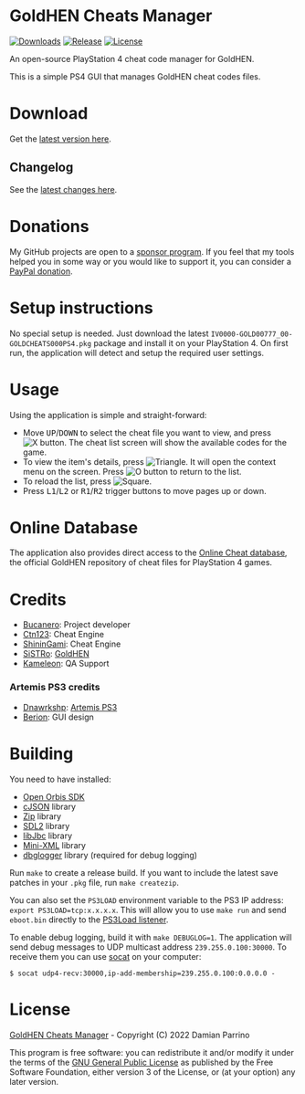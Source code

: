 # GoldHEN Cheats Manager

[![Downloads][img_downloads]][app_downloads] [![Release][img_latest]][app_latest] [![License][img_license]][app_license]

An open-source PlayStation 4 cheat code manager for GoldHEN.

This is a simple PS4 GUI that manages GoldHEN cheat codes files.

# Download

Get the [latest version here][app_latest].

## Changelog

See the [latest changes here](CHANGELOG.md).

# Donations

My GitHub projects are open to a [sponsor program](https://patreon.com/dparrino). If you feel that my tools helped you in some way or you would like to support it, you can consider a [PayPal donation](https://www.paypal.me/bucanerodev).

# Setup instructions

No special setup is needed. Just download the latest `IV0000-GOLD00777_00-GOLDCHEATS000PS4.pkg` package and install it on your PlayStation 4.
On first run, the application will detect and setup the required user settings.

# Usage

Using the application is simple and straight-forward: 

 - Move <kbd>UP</kbd>/<kbd>DOWN</kbd> to select the cheat file you want to view, and press ![X button](https://github.com/bucanero/pkgi-ps3/raw/master/data/CROSS.png). The cheat list screen will show the available codes for the game.
 - To view the item's details, press ![Triangle](https://github.com/bucanero/pkgi-ps3/raw/master/data/TRIANGLE.png).
It will open the context menu on the screen. Press ![O button](https://github.com/bucanero/pkgi-ps3/raw/master/data/CIRCLE.png) to return to the list.
 - To reload the list, press ![Square](https://github.com/bucanero/pkgi-ps3/raw/master/data/SQUARE.png).
 - Press <kbd>L1</kbd>/<kbd>L2</kbd> or <kbd>R1</kbd>/<kbd>R2</kbd> trigger buttons to move pages up or down.

# Online Database

The application also provides direct access to the [Online Cheat database](https://github.com/GoldHEN/GoldHEN_Cheat_Repository), the official GoldHEN repository of cheat files for PlayStation 4 games.

# Credits

* [Bucanero](https://github.com/bucanero): Project developer
* [Ctn123](https://github.com/ctn123): Cheat Engine
* [ShininGami](https://github.com/ScriptSK): Cheat Engine
* [SiSTRo](https://github.com/SiSTR0): [GoldHEN](https://github.com/GoldHEN/GoldHEN)
* [Kameleon](https://github.com/kmeps4): QA Support

### Artemis PS3 credits

* [Dnawrkshp](https://github.com/Dnawrkshp/): [Artemis PS3](https://github.com/Dnawrkshp/ArtemisPS3)
* [Berion](https://www.psx-place.com/members/berion.1431/): GUI design

# Building

You need to have installed:

- [Open Orbis SDK](https://github.com/OpenOrbis/OpenOrbis-PS4-Toolchain/)
- [cJSON](https://github.com/bucanero/cJSON) library
- [Zip](https://github.com/bucanero/zip) library
- [SDL2](https://github.com/PacBrew/SDL/tree/ps4) library
- [libJbc](https://github.com/Al-Azif/ps4-skeleton/tree/main/libs) library
- [Mini-XML](https://github.com/bucanero/mxml) library
- [dbglogger](https://github.com/bucanero/psl1ght-libs/tree/master/dbglogger) library (required for debug logging)

Run `make` to create a release build. If you want to include the latest save patches in your `.pkg` file, run `make createzip`.

You can also set the `PS3LOAD` environment variable to the PS3 IP address: `export PS3LOAD=tcp:x.x.x.x`.
This will allow you to use `make run` and send `eboot.bin` directly to the [PS3Load listener](https://github.com/bucanero/ps3loadx).

To enable debug logging, build it with `make DEBUGLOG=1`. The application will send debug messages to
UDP multicast address `239.255.0.100:30000`. To receive them you can use [socat][] on your computer:

    $ socat udp4-recv:30000,ip-add-membership=239.255.0.100:0.0.0.0 -

# License

[GoldHEN Cheats Manager](https://github.com/GoldHEN/GoldHEN_Cheat_Manager/) - Copyright (C) 2022  Damian Parrino

This program is free software: you can redistribute it and/or modify
it under the terms of the [GNU General Public License](LICENSE) as published by
the Free Software Foundation, either version 3 of the License, or
(at your option) any later version.

[app_license]: https://github.com/GoldHEN/GoldHEN_Cheat_Manager/blob/main/LICENSE
[app_downloads]: https://github.com/GoldHEN/GoldHEN_Cheat_Manager/releases
[app_latest]: https://github.com/GoldHEN/GoldHEN_Cheat_Manager/releases/latest
[img_license]: https://img.shields.io/github/license/GoldHEN/GoldHEN_Cheat_Manager.svg?maxAge=2592000
[img_downloads]: https://img.shields.io/github/downloads/GoldHEN/GoldHEN_Cheat_Manager/total.svg?maxAge=3600
[img_latest]: https://img.shields.io/github/release/GoldHEN/GoldHEN_Cheat_Manager.svg?maxAge=3600
[socat]: http://www.dest-unreach.org/socat/
